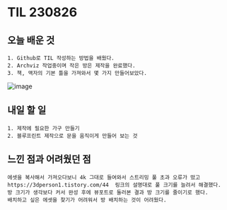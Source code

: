 TIL 230826
======

오늘 배운 것
------

	1. Github로 TIL 작성하는 방법을 배웠다.
	2. Archviz 작업중이며 작은 방은 제작을 완료했다.
	3. 책, 액자의 기본 틀을 가져와서 몇 가지 만들어보았다.
![image](https://github.com/kotori9015/TIL/assets/143386436/3237b478-6552-459d-8209-bb26a79f63f1) 
 


내일 할 일
------

	1. 제작에 필요한 가구 만들기
	2. 블루프린트 제작으로 문을 움직이게 만들어 보는 것

느낀 점과 어려웠던 점
------

	에셋을 복사해서 가져오다보니 4k 그대로 들여와서 스트리밍 풀 초과 오류가 떴고
	https://3dperson1.tistory.com/44  링크의 설명대로 풀 크기를 늘려서 해결했다.
	방 크기가 생각보다 커서 완성 후에 뷰포트로 둘러본 결과 방 크기를 줄이기로 했다.
	배치하고 싶은 에셋을 찾기가 어려워서 방 배치하는 것이 어려웠다.
		



